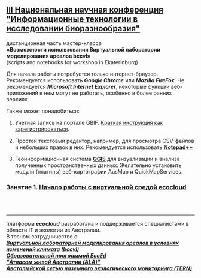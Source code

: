 ## [III Национальная научная конференция<br>"Информационные технологии в исследовании биоразнообразия"](https://insma.urfu.ru/conf/itbio)

дистанционная часть мастер-класса <br>**«Возможности использования Виртуальной лаборатории моделирования ареалов bccvl»**<br>
(scripts and notebooks for workshop in Ekaterinburg)

Для начала работы потребуется только интернет-браузер.<br>Рекомендуется использовать ***Google Chrome*** или ***Mozilla FireFox***. Не рекомендуется ***Microsoft Internet Explorer***, некоторые функции веб-приложений в нем могут не работать, особенно в более ранних версиях. 

Также может понадобиться:
1. Учетная запись на портале GBIF. [Краткая инструкция как зарегистрироваться](http://gbif.ru/files/manuals/GBIF_personal_account.pdf).

2. Простой текстовый редактор, например, для просмотра CSV-файлов и небольших правок в них. Рекомендуется использовать [**Notepad++**](https://notepad-plus-plus.org/)

3. Геоинформационная система [**QGIS**](https://qgis.org/ru/site/) для визуализации и анализа полученных пространственных данных. Желательно установить модули (плагины) веб-картографии AusMap и QuickMapServices.

### Занятие 1. [Начало работы с виртуальной средой ecocloud](https://github.com/MaxCarabus/SDMworkshop/blob/master/ecocloud_1_getting_started.pdf) 

<br><br>
- - - 

платформа ***ecocloud*** разработана и поддерживается специалистами в области IT и экологии из Австралии. <br>
В тесном сотрудничестве с: <br>
[***Виртуальной лабораторией моделирования ареалов в условиях изменений климата (bccvl)***](http://bccvl.org.au/)<br>
[***Образовательной программой EcoEd***](http://ecoed.org.au/about/)<br>
[***"Атласом живой Австралии (ALA)"***](https://www.ala.org.au/)<br>
[***Австалмйской сетью наземного экологического мониторинга (TERN)***](https://www.tern.org.au/)

